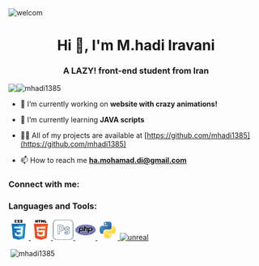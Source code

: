 <img src="https://i.pinimg.com/originals/b3/26/51/b326517cd8ca44b939a1bee41a7f103c.gif" alt="welcom">
<h1 align="center">Hi 👋, I'm M.hadi Iravani</h1>
<h3 align="center">A LAZY! front-end student from Iran</h3>
<img src="https://storage.googleapis.com/series-superrare-prod/0x00f713cdef9c8ab0eaa2e68225b7298fc064048a/the_big_city.gif"
<p align="left"> <img src="https://komarev.com/ghpvc/?username=mhadi1385&label=Profile%20views&color=0e75b6&style=flat" alt="mhadi1385" /> </p>

- 🔭 I’m currently working on **website with crazy animations!**

- 🌱 I’m currently learning **JAVA scripts**

- 👨‍💻 All of my projects are available at [https://github.com/mhadi1385](https://github.com/mhadi1385)

- 📫 How to reach me **ha.mohamad.di@gmail.com**

<h3 align="left">Connect with me:</h3>
<p align="left">
</p>

<h3 align="left">Languages and Tools:</h3>
<p align="left"> <a href="https://www.w3schools.com/css/" target="_blank" rel="noreferrer"> <img src="https://raw.githubusercontent.com/devicons/devicon/master/icons/css3/css3-original-wordmark.svg" alt="css3" width="40" height="40"/> </a> <a href="https://www.w3.org/html/" target="_blank" rel="noreferrer"> <img src="https://raw.githubusercontent.com/devicons/devicon/master/icons/html5/html5-original-wordmark.svg" alt="html5" width="40" height="40"/> </a> <a href="https://www.photoshop.com/en" target="_blank" rel="noreferrer"> <img src="https://raw.githubusercontent.com/devicons/devicon/master/icons/photoshop/photoshop-line.svg" alt="photoshop" width="40" height="40"/> </a> <a href="https://www.php.net" target="_blank" rel="noreferrer"> <img src="https://raw.githubusercontent.com/devicons/devicon/master/icons/php/php-original.svg" alt="php" width="40" height="40"/> </a> <a href="https://www.python.org" target="_blank" rel="noreferrer"> <img src="https://raw.githubusercontent.com/devicons/devicon/master/icons/python/python-original.svg" alt="python" width="40" height="40"/> </a> <a href="https://unrealengine.com/" target="_blank" rel="noreferrer"> <img src="https://raw.githubusercontent.com/kenangundogan/fontisto/036b7eca71aab1bef8e6a0518f7329f13ed62f6b/icons/svg/brand/unreal-engine.svg" alt="unreal" width="40" height="40"/> </a> </p>

<p>&nbsp;<img align="center" src="https://github-readme-stats.vercel.app/api?username=mhadi1385&show_icons=true&locale=en" alt="mhadi1385" /></p>
